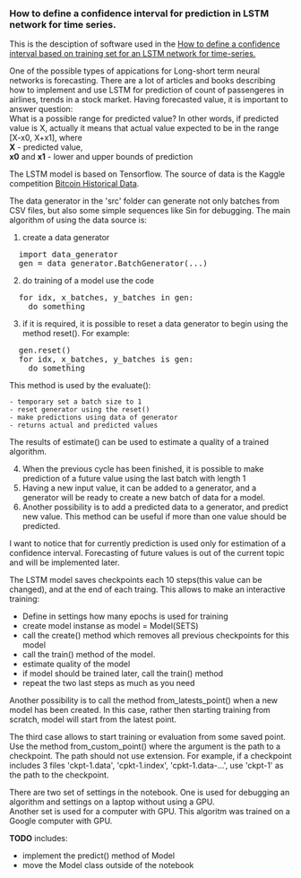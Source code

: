 
### How to define a confidence interval for prediction in LSTM network for time series.

This is the desciption of software used in the [How to define a confidence interval based on training set for an LSTM network for time-series.
](https://rtaubes.pythonanywhere.com/lstm-1/)

One of the possible types of appications for Long-short term neural networks is forecasting.
There are a lot of articles and books describing how to implement and use LSTM for prediction of count
of passengeres in airlines, trends in a stock market.
Having forecasted value, it is important to answer question:<br/>
What is a possible range for predicted value? In other words, if predicted value is X, actually it
means that actual value expected to be in the range [X-x0, X+x1], where<br/>
__X__ - predicted value,<br/>
__x0__ and __x1__ - lower and upper bounds of prediction<br/>

The LSTM model is based on Tensorflow.
The source of data is the Kaggle competition [Bitcoin Historical Data](https://www.kaggle.com/mczielinski/bitcoin-historical-data).

The data generator in the 'src' folder can generate not only batches from CSV files, but also
some simple sequences like Sin for debugging.
The main algorithm of using the data source is:

1. create a data generator
<pre>
  import data_generator
  gen = data_generator.BatchGenerator(...)
</pre>
2. do training of a model use the code
<pre>
  for idx, x_batches, y_batches in gen:
    do something
</pre>
3. if it is required, it is possible to reset a data generator to begin using the method reset().
For example:
<pre>
  gen.reset()
  for idx, x_batches, y_batches is gen:
    do something
</pre>
  This method is used by the evaluate():

    - temporary set a batch size to 1
    - reset generator using the reset()
    - make predictions using data of generator
    - returns actual and predicted values
  The results of estimate() can be used to estimate a quality of a trained algorithm.

4. When the previous cycle has been finished, it is possible to make prediction of a future value using the last batch with length 1
5. Having a new input value, it can be added to a generator, and a generator will be ready to create a new batch of data for a model.
6. Another possibility is to add a predicted data to a generator, and predict new value. This method can be useful if more than one
value should be predicted.

I want to notice that for currently prediction is used only for estimation of a confidence interval. Forecasting of future values
is out of the current topic and will be implemented later.

The LSTM model saves checkpoints each 10 steps(this value can be changed), and at the end of each traing.
This allows to make an interactive training:

- Define in settings how many epochs is used for training
- create model instanse as model = Model(SETS)
- call the create() method which removes all previous checkpoints for this model
- call the train() method of the model.
- estimate quality of the model
- if model should be trained later, call the train() method
- repeat the two last steps as much as you need

Another possibility is to call the method from_latests_point() when a new model has been created.
In this case, rather then starting training from scratch, model will start from the latest point.

The third case allows to start training or evaluation from some saved point. Use the method from_custom_point() where the argument
is the path to a checkpoint. The path should not use extension. For example, if a checkpoint includes 3 files 'ckpt-1.data', 'cpkt-1.index', 'cpkt-1.data-...',
use 'ckpt-1' as the path to the checkpoint.

There are two set of settings in the notebook. One is used for debugging an algorithm and settings on a laptop
without using a GPU.<br/>
Another set is used for a computer with GPU. This algoritm was trained on a Google computer with GPU.


__TODO__ includes:

- implement the predict() method of Model
- move the Model class outside of the notebook

